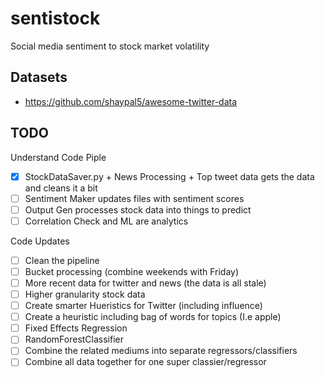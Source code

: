 # sentistock
Social media sentiment to stock market volatility

## Datasets
- https://github.com/shaypal5/awesome-twitter-data

## TODO
Understand Code Piple
- [x] StockDataSaver.py + News Processing + Top tweet data gets the data and cleans it a bit
- [ ] Sentiment Maker updates files with sentiment scores
- [ ] Output Gen processes stock data into things to predict
- [ ] Correlation Check and ML are analytics

Code Updates
- [ ] Clean the pipeline
- [ ] Bucket processing (combine weekends with Friday)
- [ ] More recent data for twitter and news (the data is all stale)
- [ ] Higher granularity stock data
- [ ] Create smarter Hueristics for Twitter (including influence)
- [ ] Create a heuristic including bag of words for topics (I.e apple)
- [ ] Fixed Effects Regression
- [ ] RandomForestClassifier
- [ ] Combine the related mediums into separate regressors/classifiers
- [ ] Combine all data together for one super classier/regressor
